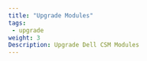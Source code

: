 ```yaml
---
title: "Upgrade Modules"
tags: 
 - upgrade
weight: 3
Description: Upgrade Dell CSM Modules
---
```


